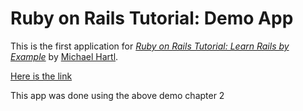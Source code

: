 # Ruby on Rails Tutorial: Demo App

This is the first application for
[*Ruby on Rails Tutorial: Learn Rails by Example*](http://railstutorial.org/) 
by [Michael Hartl](http://michaelhartl.com/).

[Here is the link](http://railsbbakerdemo.heroku.com/)

This app was done using the above demo chapter 2